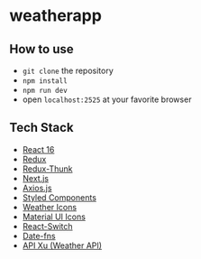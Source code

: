 # weatherapp

## How to use

* `git clone` the repository
* `npm install`
* `npm run dev`
* open `localhost:2525` at your favorite browser

## Tech Stack

* [React 16](https://reactjs.org/blog/2017/09/26/react-v16.0.html)
* [Redux](https://redux.js.org/)
* [Redux-Thunk](https://github.com/reduxjs/redux-thunk)
* [Next.js](https://github.com/zeit/next.js)
* [Axios.js](https://github.com/axios/axios)
* [Styled Components](https://www.styled-components.com/)
* [Weather Icons](https://erikflowers.github.io/weather-icons/)
* [Material UI Icons](https://material.io/tools/icons/)
* [React-Switch](https://markusenglund.github.io/react-switch/)
* [Date-fns](https://date-fns.org)
* [API Xu (Weather API)](https://www.apixu.com/doc/forecast.aspx)
